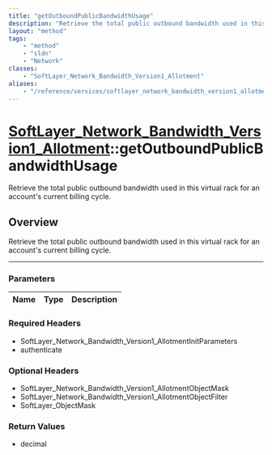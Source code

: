 ```yaml
---
title: "getOutboundPublicBandwidthUsage"
description: "Retrieve the total public outbound bandwidth used in this virtual rack for an account's current billing cycle."
layout: "method"
tags:
    - "method"
    - "sldn"
    - "Network"
classes:
    - "SoftLayer_Network_Bandwidth_Version1_Allotment"
aliases:
    - "/reference/services/softlayer_network_bandwidth_version1_allotment/getOutboundPublicBandwidthUsage"
---
```

# [SoftLayer_Network_Bandwidth_Version1_Allotment](/reference/services/SoftLayer_Network_Bandwidth_Version1_Allotment)::getOutboundPublicBandwidthUsage


Retrieve the total public outbound bandwidth used in this virtual rack for an account's current billing cycle.


## Overview 
Retrieve the total public outbound bandwidth used in this virtual rack for an account's current billing cycle.

-----

### Parameters 
|Name | Type | Description |
| --- | --- | --- |


### Required Headers
* SoftLayer_Network_Bandwidth_Version1_AllotmentInitParameters
* authenticate


### Optional Headers
* SoftLayer_Network_Bandwidth_Version1_AllotmentObjectMask
* SoftLayer_Network_Bandwidth_Version1_AllotmentObjectFilter
* SoftLayer_ObjectMask

### Return Values
* decimal




